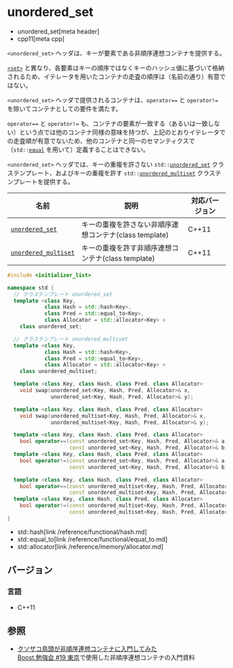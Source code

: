 # unordered_set
* unordered_set[meta header]
* cpp11[meta cpp]

`<unordered_set>` ヘッダは、キーが要素である非順序連想コンテナを提供する。

[`<set>`](/reference/set.md) と異なり、各要素はキーの順序ではなくキーのハッシュ値に基づいて格納されるため、イテレータを用いたコンテナの走査の順序は（名前の通り）有意ではない。

`<unordered_set>` ヘッダで提供されるコンテナは、`operator==` と `operator!=` を除いてコンテナとしての要件を満たす。

`operator==` と `operator!=` も、コンテナの要素が一致する（あるいは一致しない）という点では他のコンテナ同様の意味を持つが、上記のとおりイテレータでの走査順が有意でないため、他のコンテナと同一のセマンティクスで（`std::`[`equal`](/reference/algorithm/equal.md) を用いて）定義することはできない。

`<unordered_set>` ヘッダでは、キーの重複を許さない `std::`[`unordered_set`](unordered_set/unordered_set.md) クラステンプレート、およびキーの重複を許す `std::`[`unordered_multiset`](unordered_set/unordered_multiset.md) クラステンプレートを提供する。


| 名前 | 説明 | 対応バージョン |
|---------------------------------------------------------------|--------------------------------------------------------|-------|
| [`unordered_set`](unordered_set/unordered_set.md)           | キーの重複を許さない非順序連想コンテナ(class template) | C++11 |
| [`unordered_multiset`](unordered_set/unordered_multiset.md) | キーの重複を許す非順序連想コンテナ(class template)     | C++11 |


```cpp
#include <initializer_list>

namespace std {
  // クラステンプレート unordered_set
  template <class Key,
            class Hash = std::hash<Key>,
            class Pred = std::equal_to<Key>,
            class Allocator = std::allocator<Key> >
    class unordered_set;

  // クラステンプレート unordered_multiset
  template <class Key,
            class Hash = std::hash<Key>,
            class Pred = std::equal_to<Key>,
            class Allocator = std::allocator<Key> >
    class unordered_multiset;

  template <class Key, class Hash, class Pred, class Allocator>
    void swap(unordered_set<Key, Hash, Pred, Allocator>& x,
              unordered_set<Key, Hash, Pred, Allocator>& y);

  template <class Key, class Hash, class Pred, class Allocator>
    void swap(unordered_multiset<Key, Hash, Pred, Allocator>& x,
              unordered_multiset<Key, Hash, Pred, Allocator>& y);

  template <class Key, class Hash, class Pred, class Allocator>
    bool operator==(const unordered_set<Key, Hash, Pred, Allocator>& a,
                    const unordered_set<Key, Hash, Pred, Allocator>& b);
  template <class Key, class Hash, class Pred, class Allocator>
    bool operator!=(const unordered_set<Key, Hash, Pred, Allocator>& a,
                    const unordered_set<Key, Hash, Pred, Allocator>& b);

  template <class Key, class Hash, class Pred, class Allocator>
    bool operator==(const unordered_multiset<Key, Hash, Pred, Allocator>& a,
                    const unordered_multiset<Key, Hash, Pred, Allocator>& b);
  template <class Key, class Hash, class Pred, class Allocator>
    bool operator!=(const unordered_multiset<Key, Hash, Pred, Allocator>& a,
                    const unordered_multiset<Key, Hash, Pred, Allocator>& b);
}
```
* std::hash[link /reference/functional/hash.md]
* std::equal_to[link /reference/functional/equal_to.md]
* std::allocator[link /reference/memory/allocator.md]

## バージョン
### 言語
- C++11


## 参照
- [クソザコ鳥頭が非順序連想コンテナに入門してみた](http://www.slideshare.net/kariya_mitsuru/ss-55842496)  
	[Boost.勉強会 #19 東京](https://boostjp.github.io/study_meeting/study19.html)で使用した非順序連想コンテナの入門資料
